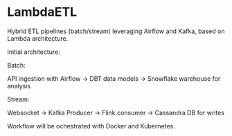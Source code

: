 # LambdaETL
Hybrid ETL pipelines (batch/stream) leveraging Airflow and Kafka, based on Lambda architecture.

Initial architecture:

Batch:

API ingestion with Airflow -> DBT data models -> Snowflake warehouse for analysis

Stream:

Websocket -> Kafka Producer -> Flink consumer -> Cassandra DB for writes

Workflow will be ochestrated with Docker and Kubernetes.


